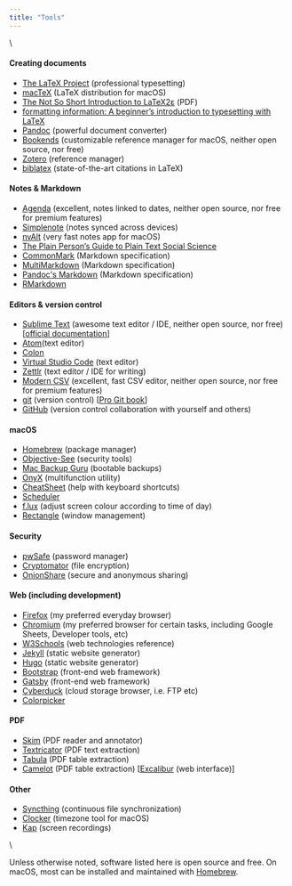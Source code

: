 ```yaml
---
title: "Tools"
---
```


\  

#### Creating documents

* [The LaTeX Project](http://www.latex-project.org) (professional typesetting)
* [macTeX](http://www.tug.org/mactex/) (LaTeX distribution for macOS)
* [The Not So Short Introduction to LaTeX2ε](http://tug.ctan.org/info/lshort/english/lshort.pdf) (PDF)
* [formatting information: A beginner’s introduction to typesetting with LaTeX](http://www.ctan.org/tex-archive/info/beginlatex)
* [Pandoc](http://pandoc.org/index.html) (powerful document converter)
* [Bookends](http://www.sonnysoftware.com/bookends/bookends.html) (customizable reference manager for macOS, neither open source, nor free) 
* [Zotero](http://www.zotero.org) (reference manager) 
* [biblatex](http://www.ctan.org/pkg/biblatex) (state-of-the-art citations in LaTeX) 

#### Notes & Markdown

* [Agenda](http://www.agenda.com) (excellent, notes linked to dates, neither open source, nor free for premium features)
* [Simplenote](http://simplenote.com/) (notes synced across devices)
* [nvAlt](http://brettterpstra.com/projects/nvalt/) (very fast notes app for macOS)
* [The Plain Person’s Guide to Plain Text Social Science](http://plain-text.co/) 
* [CommonMark](http://commonmark.org/) (Markdown specification) 
* [MultiMarkdown](http://fletcherpenney.net/multimarkdown/) (Markdown specification)
* [Pandoc's Markdown](http://pandoc.org/MANUAL.html#pandocs-markdown) (Markdown specification)
* [RMarkdown](https://rmarkdown.rstudio.com/)

#### Editors & version control

* [Sublime Text](http://www.sublimetext.com) (awesome text editor / IDE, neither open source, nor free) [[official documentation](http://www.sublimetext.com/docs/3/)]
* [Atom](http://atom.io)(text editor)
* [Colon](http://chhekur.github.io/colon-ide/)
* [Virtual Studio Code](http://code.visualstudio.com/) (text editor)
* [Zettlr](http://www.zettlr.com/) (text editor / IDE for writing)
* [Modern CSV](https://www.moderncsv.com/) (excellent, fast CSV editor, neither open source, nor free for premium features)
* [git](https://git-scm.com/) (version control) [[Pro Git book](https://git-scm.com/book/en/v2)] 
* [GitHub](https://github.com/) (version control collaboration with yourself and others)

#### macOS

* [Homebrew](http://brew.sh/) (package manager)
* [Objective-See](https://objective-see.com/) (security tools)
* [Mac Backup Guru](https://macdaddy.io/mac-backup-software/) (bootable backups)
* [OnyX](https://www.titanium-software.fr/en/onyx.html) (multifunction utility)
* [CheatSheet](https://www.mediaatelier.com/CheatSheet/) (help with keyboard shortcuts)
* [Scheduler](https://www.macscheduler.net/index.html)
* [f.lux](https://justgetflux.com/) (adjust screen colour according to time of day)
* [Rectangle](https://rectangleapp.com/) (window management)

#### Security

* [pwSafe](http://pwsafe.info/) (password manager)
* [Cryptomator](https://cryptomator.org/) (file encryption)
* [OnionShare](https://onionshare.org/) (secure and anonymous sharing)

#### Web (including development)

* [Firefox](https://www.mozilla.org/en-CA/firefox/new/) (my preferred everyday browser)
* [Chromium](https://www.chromium.org/) (my preferred browser for certain tasks, including Google Sheets, Developer tools, etc)
* [W3Schools](https://www.w3schools.com/) (web technologies reference)
* [Jekyll](https://jekyllrb.com/) (static website generator)
* [Hugo](https://gohugo.io/) (static website generator)
* [Bootstrap](https://getbootstrap.com/) (front-end web framework)
* [Gatsby](https://www.gatsbyjs.com/) (front-end web framework)
* [Cyberduck](https://cyberduck.io/) (cloud storage browser, i.e. FTP etc)
* [Colorpicker](https://colorpicker.fr/)

#### PDF 

* [Skim](https://skim-app.sourceforge.io/) (PDF reader and annotator)
* [Textricator](https://textricator.mfj.io/) (PDF text extraction)
* [Tabula](https://tabula.technology/) (PDF table extraction)
* [Camelot](https://camelot-py.readthedocs.io/en/master/) (PDF table extraction) [[Excalibur](https://excalibur-py.readthedocs.io/en/master/) (web interface)]

#### Other 

* [Syncthing](https://syncthing.net/) (continuous file synchronization)
* [Clocker](https://abhishekbanthia.com/clocker/) (timezone tool for macOS)
* [Kap](https://getkap.co/) (screen recordings)

\  

Unless otherwise noted, software listed here is open source and free. On macOS, most can be installed and maintained with [Homebrew](http://brew.sh/).
